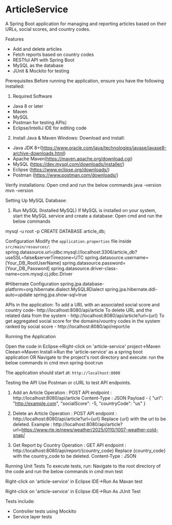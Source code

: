 # ArticleService
A Spring Boot application for managing and reporting articles based on their URLs, social scores, and country codes.

Features
- Add and delete articles
- Fetch reports based on country codes
- RESTful API with Spring Boot
- MySQL as the database
- JUnit & Mockito for testing

Prerequisites
Before running the application, ensure you have the following installed:

1. Required Software
- Java 8 or later
- Maven
- MySQL
- Postman for testing APIs)
- Eclipse/IntelliJ IDE for editing code

2. Install Java & Maven
Windows:
Download and install:
- Java JDK 8+(https://www.oracle.com/java/technologies/javase/javase8-archive-downloads.html)
- Apache Maven(https://maven.apache.org/download.cgi)
- MySQL (https://dev.mysql.com/downloads/installer/)
- Eclipse (https://www.eclipse.org/downloads/)
- Postman (https://www.postman.com/downloads/)

Verify installations: Open cmd and run the below commands
java -version
mvn -version

Setting Up MySQL Database:

1. Run MySQL (Installed MySQL)
If MySQL is installed on your system, start the MySQL service and create a database: Open cmd and run the below commands

mysql -u root -p
CREATE DATABASE article_db;

Configuration
Modify the `application.properties` file inside `src/main/resources/`:
spring.datasource.url=jdbc:mysql://localhost:3306/article_db?useSSL=false&serverTimezone=UTC
spring.datasource.username=[Your_DB_RootUserName]
spring.datasource.password=[Your_DB_Password]
spring.datasource.driver-class-name=com.mysql.cj.jdbc.Driver

#Hibernate Configuration
spring.jpa.database-platform=org.hibernate.dialect.MySQL8Dialect
spring.jpa.hibernate.ddl-auto=update
spring.jpa.show-sql=true

APIs in the application:
To add a URL with an associated social score and country code- http://localhost:8080/api/article
To delete URL and the related data from the system - http://localhost:8080/api/article?url={url}
To get aggregated social score for the domains/vountry codes in the system ranked by social score - http://localhost:8080/api/report/ie

Running the Application

Open the code in Eclipse->Right-click on 'article-service' project->Maven Cleean->Maven Install->Run the 'article-service' as a spring boot application
OR
Navigate to the project's root directory and execute: run the below commands in cmd
mvn spring-boot:run

The application should start at: `http://localhost:8080`

Testing the API
Use Postman or cURL to test API endpoints.

1. Add an Article
Operation : POST 
API endpoint : http://localhost:8080/api/article
Content-Type : JSON
Payload -
  {
  "url": "http://example.com",
  "socialScore": -5,
  "countryCode": "us"
}


2. Delete an Article
Operation : POST 
API endpoint : http://localhost:8080/api/article?url={url} 
Replace {url} with the url to be deleted.
Example : http://localhost:8080/api/article?url=https://www.rte.ie/news/weather/2025/0110/1007-weather-cold-snap/


3. Get Report by Country
Operation : GET 
API endpoint : http://localhost:8080/api/report/{country_code}
Replace {country_code} with the country_code to be deleted.
Content-Type : JSON


Running Unit Tests
To execute tests, run: Navigate to the root directory of the code and run the below commands in cmd
mvn test

Right-click on 'article-service' in Eclipse IDE->Run As Mavan test

Right-click on 'article-service' in Eclipse IDE->Run As JUnit Test


Tests include:
- Controller tests using Mockito
- Service layer tests
